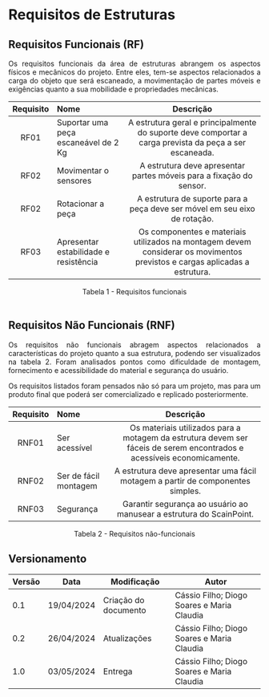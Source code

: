 # Requisitos de Estruturas

## Requisitos Funcionais (RF)

<p style="text-align: justify;">
Os requisitos funcionais da área de estruturas abrangem os aspectos físicos e mecânicos do projeto. Entre eles, tem-se aspectos relacionados a carga do objeto que será escaneado, a movimentação de partes móveis e exigências quanto a sua mobilidade e propriedades mecânicas.
</p>

| Requisito | Nome | Descrição |
|:---------:| :--- |:------------:|
| RF01 | Suportar uma peça escaneável de 2 Kg | A estrutura geral e principalmente do suporte deve comportar a carga prevista da peça a ser escaneada.
| RF02 | Movimentar o sensores | A estrutura deve apresentar partes móveis para a fixação do sensor.
| RF02 | Rotacionar a peça | A estrutura de suporte para a peça deve ser móvel em seu eixo de rotação.
| RF03 | Apresentar estabilidade e resistência | Os componentes e materiais utilizados na montagem devem considerar os movimentos previstos e cargas aplicadas a estrutura.

<div align="center">
    Tabela 1 - Requisitos funcionais 
</div>
<br />

## Requisitos Não Funcionais (RNF)

<p style="text-align: justify;">
Os requisitos não funcionais abragem aspectos relacionados a características do projeto quanto a sua estrutura, podendo ser visualizados na tabela 2. Foram analisados pontos como dificuldade de montagem, fornecimento e acessibilidade do material e segurança do usuário. 
</p>

<p style="text-align: justify;">
Os requisitos listados foram pensados não só para um projeto, mas para um produto final que poderá ser comercializado e replicado posteriormente.
</p>

| Requisito | Nome | Descrição |
|:---------:| :--- |:------------:|
| RNF01 | Ser acessível | Os materiais utilizados para a motagem da estrutura devem ser fáceis de serem encontrados e acessíveis economicamente.
| RNF02 | Ser de fácil montagem | A estrutura deve apresentar uma fácil motagem a partir de componentes simples.
| RNF03 | Segurança | Garantir segurança ao usuário ao manusear a estrutura do ScainPoint.

<div align="center">
Tabela 2 - Requisitos não-funcionais
</div>

## Versionamento
| Versão | Data | Modificação | Autor |
|--|--|--|--|
| 0.1 | 19/04/2024 | Criação do documento | Cássio Filho; Diogo Soares e Maria Claudia|
| 0.2 | 26/04/2024 | Atualizações | Cássio Filho; Diogo Soares e Maria Claudia|
| 1.0 | 03/05/2024 | Entrega | Cássio Filho; Diogo Soares e Maria Claudia|